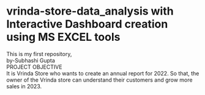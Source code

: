 # vrinda-store-data_analysis with Interactive Dashboard creation using MS EXCEL tools
This is my first repository,
<br>
by-Subhashi Gupta
<br>
PROJECT OBJECTIVE
<br>
It is Vrinda Store who wants to create an annual report for 2022. So that, the owner of the Vrinda store can understand their customers and grow more sales in 2023.

